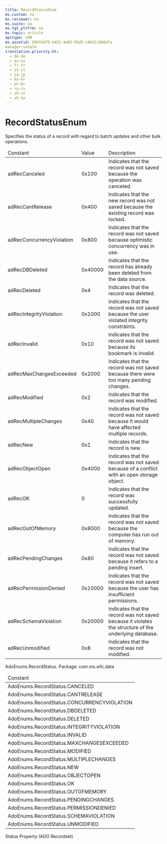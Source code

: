```yaml
---
title: RecordStatusEnum
ms.custom: na
ms.reviewer: na
ms.suite: na
ms.tgt_pltfrm: na
ms.topic: article
apitype: COM
ms.assetid: 506fdd70-4452-4e83-95d5-c94311988dfa
manager:sonalm
translation.priority.ht: 
  - de-de
  - es-es
  - fr-fr
  - it-it
  - ja-jp
  - ko-kr
  - pt-br
  - ru-ru
  - zh-cn
  - zh-tw
---
```

# RecordStatusEnum
<?xml version="1.0" encoding="utf-8"?>
<developerReferenceWithoutSyntaxDocument xmlns="http://ddue.schemas.microsoft.com/authoring/2003/5" xmlns:xlink="http://www.w3.org/1999/xlink" xmlns:xsi="http://www.w3.org/2001/XMLSchema-instance" xsi:schemaLocation="http://ddue.schemas.microsoft.com/authoring/2003/5 http://dduestorage.blob.core.windows.net/ddueschema/developer.xsd">
  <introduction>
    <para>Specifies the <legacyLink xlink:href="41d70d89-880f-4850-9d17-19d9790cc8eb">status</legacyLink> of a record with regard to batch updates and other bulk operations.</para>
    <table xmlns:caps="http://schemas.microsoft.com/build/caps/2013/11">
      <thead>
        <tr>
          <TD>
            <para>Constant</para>
          </TD>
          <TD>
            <para>Value</para>
          </TD>
          <TD>
            <para>Description</para>
          </TD>
        </tr>
      </thead>
      <tbody>
        <tr>
          <TD>
            <para>
              <legacyBold>adRecCanceled</legacyBold>
            </para>
          </TD>
          <TD>
            <para>0x100</para>
          </TD>
          <TD>
            <para>Indicates that the record was not saved because the operation was canceled.</para>
          </TD>
        </tr>
        <tr>
          <TD>
            <para>
              <legacyBold>adRecCantRelease</legacyBold>
            </para>
          </TD>
          <TD>
            <para>0x400</para>
          </TD>
          <TD>
            <para>Indicates that the new record was not saved because the existing record was locked.</para>
          </TD>
        </tr>
        <tr>
          <TD>
            <para>
              <legacyBold>adRecConcurrencyViolation</legacyBold>
            </para>
          </TD>
          <TD>
            <para>0x800</para>
          </TD>
          <TD>
            <para>Indicates that the record was not saved because optimistic concurrency was in use.</para>
          </TD>
        </tr>
        <tr>
          <TD>
            <para>
              <legacyBold>adRecDBDeleted</legacyBold>
            </para>
          </TD>
          <TD>
            <para>0x40000</para>
          </TD>
          <TD>
            <para>Indicates that the record has already been deleted from the data source.</para>
          </TD>
        </tr>
        <tr>
          <TD>
            <para>
              <legacyBold>adRecDeleted</legacyBold>
            </para>
          </TD>
          <TD>
            <para>0x4</para>
          </TD>
          <TD>
            <para>Indicates that the record was deleted.</para>
          </TD>
        </tr>
        <tr>
          <TD>
            <para>
              <legacyBold>adRecIntegrityViolation</legacyBold>
            </para>
          </TD>
          <TD>
            <para>0x1000</para>
          </TD>
          <TD>
            <para>Indicates that the record was not saved because the user violated integrity constraints.</para>
          </TD>
        </tr>
        <tr>
          <TD>
            <para>
              <legacyBold>adRecInvalid</legacyBold>
            </para>
          </TD>
          <TD>
            <para>0x10</para>
          </TD>
          <TD>
            <para>Indicates that the record was not saved because its bookmark is invalid.</para>
          </TD>
        </tr>
        <tr>
          <TD>
            <para>
              <legacyBold>adRecMaxChangesExceeded</legacyBold>
            </para>
          </TD>
          <TD>
            <para>0x2000</para>
          </TD>
          <TD>
            <para>Indicates that the record was not saved because there were too many pending changes.</para>
          </TD>
        </tr>
        <tr>
          <TD>
            <para>
              <legacyBold>adRecModified</legacyBold>
            </para>
          </TD>
          <TD>
            <para>0x2</para>
          </TD>
          <TD>
            <para>Indicates that the record was modified.</para>
          </TD>
        </tr>
        <tr>
          <TD>
            <para>
              <legacyBold>adRecMultipleChanges</legacyBold>
            </para>
          </TD>
          <TD>
            <para>0x40</para>
          </TD>
          <TD>
            <para>Indicates that the record was not saved because it would have affected multiple records.</para>
          </TD>
        </tr>
        <tr>
          <TD>
            <para>
              <legacyBold>adRecNew</legacyBold>
            </para>
          </TD>
          <TD>
            <para>0x1</para>
          </TD>
          <TD>
            <para>Indicates that the record is new.</para>
          </TD>
        </tr>
        <tr>
          <TD>
            <para>
              <legacyBold>adRecObjectOpen</legacyBold>
            </para>
          </TD>
          <TD>
            <para>0x4000</para>
          </TD>
          <TD>
            <para>Indicates that the record was not saved because of a conflict with an open storage object.</para>
          </TD>
        </tr>
        <tr>
          <TD>
            <para>
              <legacyBold>adRecOK</legacyBold>
            </para>
          </TD>
          <TD>
            <para>0</para>
          </TD>
          <TD>
            <para>Indicates that the record was successfully updated.</para>
          </TD>
        </tr>
        <tr>
          <TD>
            <para>
              <legacyBold>adRecOutOfMemory</legacyBold>
            </para>
          </TD>
          <TD>
            <para>0x8000</para>
          </TD>
          <TD>
            <para>Indicates that the record was not saved because the computer has run out of memory.</para>
          </TD>
        </tr>
        <tr>
          <TD>
            <para>
              <legacyBold>adRecPendingChanges</legacyBold>
            </para>
          </TD>
          <TD>
            <para>0x80</para>
          </TD>
          <TD>
            <para>Indicates that the record was not saved because it refers to a pending insert.</para>
          </TD>
        </tr>
        <tr>
          <TD>
            <para>
              <legacyBold>adRecPermissionDenied</legacyBold>
            </para>
          </TD>
          <TD>
            <para>0x10000</para>
          </TD>
          <TD>
            <para>Indicates that the record was not saved because the user has insufficient permissions.</para>
          </TD>
        </tr>
        <tr>
          <TD>
            <para>
              <legacyBold>adRecSchemaViolation</legacyBold>
            </para>
          </TD>
          <TD>
            <para>0x20000</para>
          </TD>
          <TD>
            <para>Indicates that the record was not saved because it violates the structure of the underlying database.</para>
          </TD>
        </tr>
        <tr>
          <TD>
            <para>
              <legacyBold>adRecUnmodified</legacyBold>
            </para>
          </TD>
          <TD>
            <para>0x8</para>
          </TD>
          <TD>
            <para>Indicates that the record was not modified.</para>
          </TD>
        </tr>
      </tbody>
    </table>
  </introduction>
  <section>
    <title>ADO/WFC Equivalent</title>
    <content>
      <para>AdoEnums.RecordStatus.</para>
      <para>Package: <legacyBold>com.ms.wfc.data</legacyBold></para>
      <table xmlns:caps="http://schemas.microsoft.com/build/caps/2013/11">
        <thead>
          <tr>
            <TD>
              <para>Constant</para>
            </TD>
          </tr>
        </thead>
        <tbody>
          <tr>
            <TD>
              <para>AdoEnums.RecordStatus.CANCELED</para>
            </TD>
          </tr>
          <tr>
            <TD>
              <para>AdoEnums.RecordStatus.CANTRELEASE</para>
            </TD>
          </tr>
          <tr>
            <TD>
              <para>AdoEnums.RecordStatus.CONCURRENCYVIOLATION</para>
            </TD>
          </tr>
          <tr>
            <TD>
              <para>AdoEnums.RecordStatus.DBDELETED</para>
            </TD>
          </tr>
          <tr>
            <TD>
              <para>AdoEnums.RecordStatus.DELETED</para>
            </TD>
          </tr>
          <tr>
            <TD>
              <para>AdoEnums.RecordStatus.INTEGRITYVIOLATION</para>
            </TD>
          </tr>
          <tr>
            <TD>
              <para>AdoEnums.RecordStatus.INVALID</para>
            </TD>
          </tr>
          <tr>
            <TD>
              <para>AdoEnums.RecordStatus.MAXCHANGESEXCEEDED</para>
            </TD>
          </tr>
          <tr>
            <TD>
              <para>AdoEnums.RecordStatus.MODIFIED</para>
            </TD>
          </tr>
          <tr>
            <TD>
              <para>AdoEnums.RecordStatus.MULTIPLECHANGES</para>
            </TD>
          </tr>
          <tr>
            <TD>
              <para>AdoEnums.RecordStatus.NEW</para>
            </TD>
          </tr>
          <tr>
            <TD>
              <para>AdoEnums.RecordStatus.OBJECTOPEN</para>
            </TD>
          </tr>
          <tr>
            <TD>
              <para>AdoEnums.RecordStatus.OK</para>
            </TD>
          </tr>
          <tr>
            <TD>
              <para>AdoEnums.RecordStatus.OUTOFMEMORY</para>
            </TD>
          </tr>
          <tr>
            <TD>
              <para>AdoEnums.RecordStatus.PENDINGCHANGES</para>
            </TD>
          </tr>
          <tr>
            <TD>
              <para>AdoEnums.RecordStatus.PERMISSIONDENIED</para>
            </TD>
          </tr>
          <tr>
            <TD>
              <para>AdoEnums.RecordStatus.SCHEMAVIOLATION</para>
            </TD>
          </tr>
          <tr>
            <TD>
              <para>AdoEnums.RecordStatus.UNMODIFIED</para>
            </TD>
          </tr>
        </tbody>
      </table>
    </content>
  </section>
  <section>
    <title>Applies To</title>
    <content>
      <para>
        <link xlink:href="41d70d89-880f-4850-9d17-19d9790cc8eb">Status Property (ADO Recordset)</link>
      </para>
    </content>
  </section>
  <relatedTopics />
</developerReferenceWithoutSyntaxDocument>